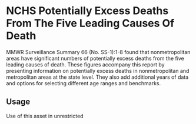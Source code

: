 # NCHS Potentially Excess Deaths From The Five Leading Causes Of Death
MMWR Surveillance Summary 66 (No. SS-1):1-8 found that nonmetropolitan areas have significant numbers of potentially excess deaths from the five leading causes of death. These figures accompany this report by presenting information on potentially excess deaths in nonmetropolitan and metropolitan areas at the state level. They also add additional years of data and options for selecting different age ranges and benchmarks.

## Usage
Use of this asset in unrestricted